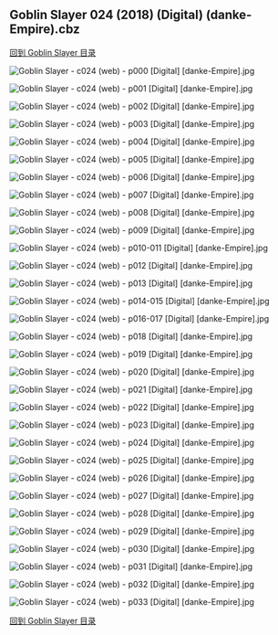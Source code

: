 ## Goblin Slayer 024 (2018) (Digital) (danke-Empire).cbz


[回到 Goblin Slayer 目录](https://github.com/alicewish/markdown/blob/master/series/Goblin-Slayer.md)


![Goblin Slayer - c024 (web) - p000 [Digital] [danke-Empire].jpg](https://wx1.sinaimg.cn/large/6a9fdecaly1fs04eenagxj20p011i14q.jpg)

![Goblin Slayer - c024 (web) - p001 [Digital] [danke-Empire].jpg](https://wx1.sinaimg.cn/large/6a9fdecaly1fs04eivg7lj20p011idq0.jpg)

![Goblin Slayer - c024 (web) - p002 [Digital] [danke-Empire].jpg](https://wx1.sinaimg.cn/large/6a9fdecaly1fs04emna1oj20p011iaob.jpg)

![Goblin Slayer - c024 (web) - p003 [Digital] [danke-Empire].jpg](https://wx1.sinaimg.cn/large/6a9fdecaly1fs04errm8nj20p011ik3z.jpg)

![Goblin Slayer - c024 (web) - p004 [Digital] [danke-Empire].jpg](https://wx1.sinaimg.cn/large/6a9fdecaly1fs04eufxuuj20p011i4c7.jpg)

![Goblin Slayer - c024 (web) - p005 [Digital] [danke-Empire].jpg](https://wx1.sinaimg.cn/large/6a9fdecaly1fs04ewp2x2j20p011iqf7.jpg)

![Goblin Slayer - c024 (web) - p006 [Digital] [danke-Empire].jpg](https://wx1.sinaimg.cn/large/6a9fdecaly1fs04ez9996j20p011igwy.jpg)

![Goblin Slayer - c024 (web) - p007 [Digital] [danke-Empire].jpg](https://wx1.sinaimg.cn/large/6a9fdecaly1fs04f2au7kj20p011ik4r.jpg)

![Goblin Slayer - c024 (web) - p008 [Digital] [danke-Empire].jpg](https://wx1.sinaimg.cn/large/6a9fdecaly1fs04f4xin5j20p011in9l.jpg)

![Goblin Slayer - c024 (web) - p009 [Digital] [danke-Empire].jpg](https://wx1.sinaimg.cn/large/6a9fdecaly1fs04f7o2zaj20p011itl0.jpg)

![Goblin Slayer - c024 (web) - p010-011 [Digital] [danke-Empire].jpg](https://wx1.sinaimg.cn/large/6a9fdecaly1fs04fcmkeoj21e011i4qp.jpg)

![Goblin Slayer - c024 (web) - p012 [Digital] [danke-Empire].jpg](https://wx1.sinaimg.cn/large/6a9fdecaly1fs04ffithhj20p011itjx.jpg)

![Goblin Slayer - c024 (web) - p013 [Digital] [danke-Empire].jpg](https://wx1.sinaimg.cn/large/6a9fdecaly1fs04fiar3rj20p011ik2p.jpg)

![Goblin Slayer - c024 (web) - p014-015 [Digital] [danke-Empire].jpg](https://wx1.sinaimg.cn/large/6a9fdecaly1fs04fng4qsj21e011iu0b.jpg)

![Goblin Slayer - c024 (web) - p016-017 [Digital] [danke-Empire].jpg](https://wx1.sinaimg.cn/large/6a9fdecaly1fs04fqq0kuj21e011i7p1.jpg)

![Goblin Slayer - c024 (web) - p018 [Digital] [danke-Empire].jpg](https://wx1.sinaimg.cn/large/6a9fdecaly1fs04fwu23mj20p011iwsd.jpg)

![Goblin Slayer - c024 (web) - p019 [Digital] [danke-Empire].jpg](https://wx1.sinaimg.cn/large/6a9fdecaly1fs04fzmcifj20p011ik35.jpg)

![Goblin Slayer - c024 (web) - p020 [Digital] [danke-Empire].jpg](https://wx1.sinaimg.cn/large/6a9fdecaly1fs04g23nbdj20p011i16x.jpg)

![Goblin Slayer - c024 (web) - p021 [Digital] [danke-Empire].jpg](https://wx1.sinaimg.cn/large/6a9fdecaly1fs04g4tgmnj20p011itlm.jpg)

![Goblin Slayer - c024 (web) - p022 [Digital] [danke-Empire].jpg](https://wx1.sinaimg.cn/large/6a9fdecaly1fs04g7pu19j20p011i11z.jpg)

![Goblin Slayer - c024 (web) - p023 [Digital] [danke-Empire].jpg](https://wx1.sinaimg.cn/large/6a9fdecaly1fs04gajxv9j20p011i4c6.jpg)

![Goblin Slayer - c024 (web) - p024 [Digital] [danke-Empire].jpg](https://wx1.sinaimg.cn/large/6a9fdecaly1fs04gczt5rj20p011i4ap.jpg)

![Goblin Slayer - c024 (web) - p025 [Digital] [danke-Empire].jpg](https://wx1.sinaimg.cn/large/6a9fdecaly1fs04gfrculj20p011itm3.jpg)

![Goblin Slayer - c024 (web) - p026 [Digital] [danke-Empire].jpg](https://wx1.sinaimg.cn/large/6a9fdecaly1fs04gi0ha5j20p011igwq.jpg)

![Goblin Slayer - c024 (web) - p027 [Digital] [danke-Empire].jpg](https://wx1.sinaimg.cn/large/6a9fdecaly1fs04gkkn89j20p011iqfo.jpg)

![Goblin Slayer - c024 (web) - p028 [Digital] [danke-Empire].jpg](https://wx1.sinaimg.cn/large/6a9fdecaly1fs04goaz13j20p011iqgq.jpg)

![Goblin Slayer - c024 (web) - p029 [Digital] [danke-Empire].jpg](https://wx1.sinaimg.cn/large/6a9fdecaly1fs04grunwjj20p011ik3s.jpg)

![Goblin Slayer - c024 (web) - p030 [Digital] [danke-Empire].jpg](https://wx1.sinaimg.cn/large/6a9fdecaly1fs04gurh6lj20p011iwsk.jpg)

![Goblin Slayer - c024 (web) - p031 [Digital] [danke-Empire].jpg](https://wx1.sinaimg.cn/large/6a9fdecaly1fs04gx7wv1j20p011ik33.jpg)

![Goblin Slayer - c024 (web) - p032 [Digital] [danke-Empire].jpg](https://wx1.sinaimg.cn/large/6a9fdecaly1fs04h017r5j20p011ik41.jpg)

![Goblin Slayer - c024 (web) - p033 [Digital] [danke-Empire].jpg](https://wx1.sinaimg.cn/large/6a9fdecaly1fs04h32oxjj20p011ial3.jpg)

[回到 Goblin Slayer 目录](https://github.com/alicewish/markdown/blob/master/series/Goblin-Slayer.md)


